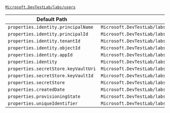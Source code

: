 [`Microsoft.DevTestLab/labs/users`](https://docs.microsoft.com/en-us/azure/templates/microsoft.devtestlab/labs/users)

| Default Path | Alias |
|---|---|
| `properties.identity.principalName` | `Microsoft.DevTestLab/labs/users/identity.principalName` |
| `properties.identity.principalId` | `Microsoft.DevTestLab/labs/users/identity.principalId` |
| `properties.identity.tenantId` | `Microsoft.DevTestLab/labs/users/identity.tenantId` |
| `properties.identity.objectId` | `Microsoft.DevTestLab/labs/users/identity.objectId` |
| `properties.identity.appId` | `Microsoft.DevTestLab/labs/users/identity.appId` |
| `properties.identity` | `Microsoft.DevTestLab/labs/users/identity` |
| `properties.secretStore.keyVaultUri` | `Microsoft.DevTestLab/labs/users/secretStore.keyVaultUri` |
| `properties.secretStore.keyVaultId` | `Microsoft.DevTestLab/labs/users/secretStore.keyVaultId` |
| `properties.secretStore` | `Microsoft.DevTestLab/labs/users/secretStore` |
| `properties.createdDate` | `Microsoft.DevTestLab/labs/users/createdDate` |
| `properties.provisioningState` | `Microsoft.DevTestLab/labs/users/provisioningState` |
| `properties.uniqueIdentifier` | `Microsoft.DevTestLab/labs/users/uniqueIdentifier` |

